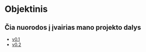 # Objektinis
## Čia nuorodos į įvairias mano projekto dalys

* [v0.1](https://github.com/giedrius200/Objektinis/tree/0.1)
* [v0.2](https://github.com/giedrius200/Objektinis/tree/0.2)
